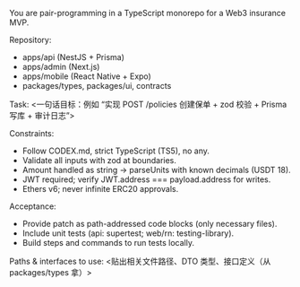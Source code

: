 You are pair-programming in a TypeScript monorepo for a Web3 insurance MVP.

Repository:
- apps/api (NestJS + Prisma)
- apps/admin (Next.js)
- apps/mobile (React Native + Expo)
- packages/types, packages/ui, contracts

Task:
<一句话目标：例如 “实现 POST /policies 创建保单 + zod 校验 + Prisma 写库 + 审计日志”>

Constraints:
- Follow CODEX.md, strict TypeScript (TS5), no any.
- Validate all inputs with zod at boundaries.
- Amount handled as string → parseUnits with known decimals (USDT 18).
- JWT required; verify JWT.address === payload.address for writes.
- Ethers v6; never infinite ERC20 approvals.

Acceptance:
- Provide patch as path-addressed code blocks (only necessary files).
- Include unit tests (api: supertest; web/rn: testing-library).
- Build steps and commands to run tests locally.

Paths & interfaces to use:
<贴出相关文件路径、DTO 类型、接口定义（从 packages/types 拿）>
